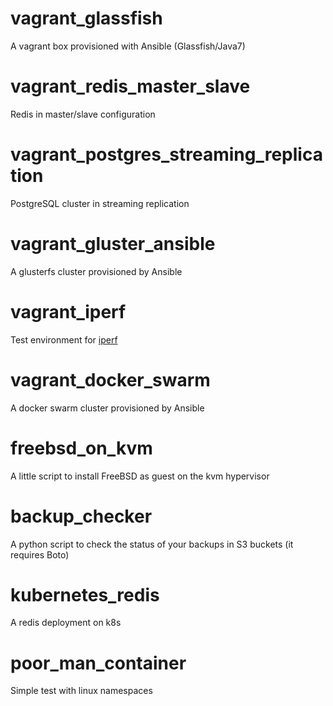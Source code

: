# vagrant_glassfish
A vagrant box provisioned with Ansible (Glassfish/Java7)

# vagrant_redis_master_slave
Redis in master/slave configuration

# vagrant_postgres_streaming_replication
PostgreSQL cluster in streaming replication

# vagrant_gluster_ansible
A glusterfs cluster provisioned by Ansible

# vagrant_iperf
Test environment for [iperf](http://iperf.fr)

# vagrant_docker_swarm
A docker swarm cluster provisioned by Ansible

# freebsd_on_kvm
A little script to install FreeBSD as guest on the kvm hypervisor

# backup_checker
A python script to check the status of your backups in S3 buckets (it requires Boto)

# kubernetes_redis
A redis deployment on k8s

# poor_man_container
Simple test with linux namespaces
